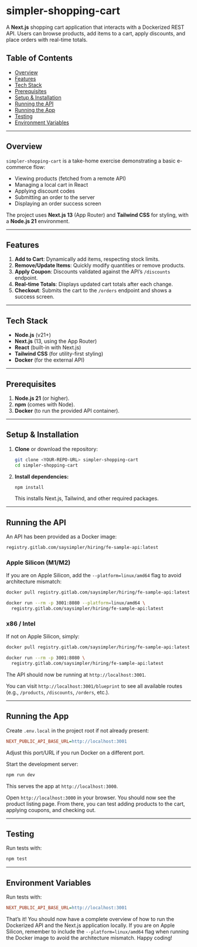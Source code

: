 # simpler-shopping-cart

A **Next.js** shopping cart application that interacts with a Dockerized REST API. Users can browse products, add items to a cart, apply discounts, and place orders with real-time totals.

## Table of Contents

- [Overview](#overview)
- [Features](#features)
- [Tech Stack](#tech-stack)
- [Prerequisites](#prerequisites)
- [Setup & Installation](#setup--installation)
- [Running the API](#running-the-api)
- [Running the App](#running-the-app)
- [Testing](#testing)
- [Environment Variables](#environment-variables)

---

## Overview

`simpler-shopping-cart` is a take-home exercise demonstrating a basic e-commerce flow:

- Viewing products (fetched from a remote API)
- Managing a local cart in React
- Applying discount codes
- Submitting an order to the server
- Displaying an order success screen

The project uses **Next.js 13** (App Router) and **Tailwind CSS** for styling, with a **Node.js 21** environment.

---

## Features

1. **Add to Cart**: Dynamically add items, respecting stock limits.
2. **Remove/Update Items**: Quickly modify quantities or remove products.
3. **Apply Coupon**: Discounts validated against the API’s `/discounts` endpoint.
4. **Real-time Totals**: Displays updated cart totals after each change.
5. **Checkout**: Submits the cart to the `/orders` endpoint and shows a success screen.

---

## Tech Stack

- **Node.js** (v21+)
- **Next.js** (13, using the App Router)
- **React** (built-in with Next.js)
- **Tailwind CSS** (for utility-first styling)
- **Docker** (for the external API)

---

## Prerequisites

1. **Node.js 21** (or higher).
2. **npm** (comes with Node).
3. **Docker** (to run the provided API container).

---

## Setup & Installation

1. **Clone** or download the repository:
   ```bash
   git clone <YOUR-REPO-URL> simpler-shopping-cart
   cd simpler-shopping-cart
   ```
2. **Install dependencies:**
   ```bash
   npm install
   ```
   This installs Next.js, Tailwind, and other required packages.

---

## Running the API

An API has been provided as a Docker image:

```bash
registry.gitlab.com/saysimpler/hiring/fe-sample-api:latest
```

### Apple Silicon (M1/M2)

If you are on Apple Silicon, add the `--platform=linux/amd64` flag to avoid architecture mismatch:

```bash
docker pull registry.gitlab.com/saysimpler/hiring/fe-sample-api:latest

docker run --rm -p 3001:8080 --platform=linux/amd64 \
  registry.gitlab.com/saysimpler/hiring/fe-sample-api:latest
```

### x86 / Intel

If not on Apple Silicon, simply:

```bash
docker pull registry.gitlab.com/saysimpler/hiring/fe-sample-api:latest

docker run --rm -p 3001:8080 \
  registry.gitlab.com/saysimpler/hiring/fe-sample-api:latest
```

The API should now be running at `http://localhost:3001`.

You can visit `http://localhost:3001/blueprint` to see all available routes (e.g., `/products`, `/discounts`, `/orders`, etc.).

---

## Running the App

Create `.env.local` in the project root if not already present:

```ini
NEXT_PUBLIC_API_BASE_URL=http://localhost:3001
```

Adjust this port/URL if you run Docker on a different port.

Start the development server:

```bash
npm run dev
```

This serves the app at `http://localhost:3000`.

Open `http://localhost:3000` in your browser. You should now see the product listing page. From there, you can test adding products to the cart, applying coupons, and checking out.

---

## Testing

Run tests with:

```bash
npm test
```

---

## Environment Variables

Run tests with:

```ini
NEXT_PUBLIC_API_BASE_URL=http://localhost:3001
```

That’s it! You should now have a complete overview of how to run the Dockerized API and the Next.js application locally. If you are on Apple Silicon, remember to include the `--platform=linux/amd64` flag when running the Docker image to avoid the architecture mismatch. Happy coding!

